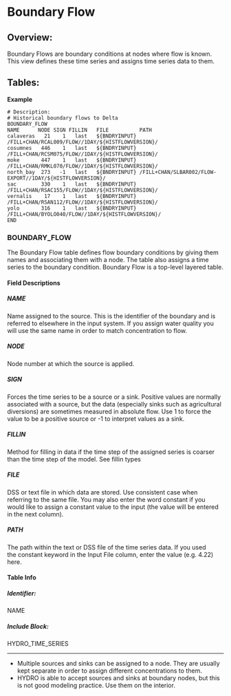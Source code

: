 # Boundary Flow

## Overview:

Boundary Flows are boundary conditions at nodes where flow is known.
This view defines these time series and assigns time series data to
them.

## Tables:

**Example**

``` text
# Description:
# Historical boundary flows to Delta
BOUNDARY_FLOW
NAME      NODE SIGN FILLIN   FILE          PATH                                                     
calaveras   21    1   last   ${BNDRYINPUT} /FILL+CHAN/RCAL009/FLOW//1DAY/${HISTFLOWVERSION}/         
cosumnes   446    1   last   ${BNDRYINPUT} /FILL+CHAN/RCSM075/FLOW//1DAY/${HISTFLOWVERSION}/         
moke       447    1   last   ${BNDRYINPUT} /FILL+CHAN/RMKL070/FLOW//1DAY/${HISTFLOWVERSION}/         
north_bay  273   -1   last   ${BNDRYINPUT} /FILL+CHAN/SLBAR002/FLOW-EXPORT//1DAY/${HISTFLOWVERSION}/ 
sac        330    1   last   ${BNDRYINPUT} /FILL+CHAN/RSAC155/FLOW//1DAY/${HISTFLOWVERSION}/         
vernalis    17    1   last   ${BNDRYINPUT} /FILL+CHAN/RSAN112/FLOW//1DAY/${HISTFLOWVERSION}/         
yolo       316    1   last   ${BNDRYINPUT} /FILL+CHAN/BYOLO040/FLOW//1DAY/${HISTFLOWVERSION}/        
END
```

  

### BOUNDARY_FLOW

The Boundary Flow table defines flow boundary conditions by giving them
names and associating them with a node. The table also assigns a time
series to the boundary condition. Boundary Flow is a top-level layered
table.

#### Field Descriptions

##### NAME

Name assigned to the source. This is the identifier of the boundary and
is referred to elsewhere in the input system. If you assign water
quality you will use the same name in order to match concentration to
flow.

##### NODE

Node number at which the source is applied.

##### SIGN

Forces the time series to be a source or a sink. Positive values are
normally associated with a source, but the data (especially sinks such
as agricultural diversions) are sometimes measured in absolute flow. Use
1 to force the value to be a positive source or -1 to interpret values
as a sink.

##### FILLIN

Method for filling in data if the time step of the assigned series is
coarser than the time step of the model. See fillin types

##### FILE

DSS or text file in which data are stored. Use consistent case when
referring to the same file. You may also enter the word constant if you
would like to assign a constant value to the input (the value will be
entered in the next column).

##### PATH

The path within the text or DSS file of the time series data. If you
used the constant keyword in the Input File column, enter the value
(e.g. 4.22) here.

#### Table Info

##### Identifier:

NAME

##### Include Block:

HYDRO_TIME_SERIES

------------------------------------------------------------------------

-   Multiple sources and sinks can be assigned to a node. They are
    usually kept separate in order to assign different concentrations to
    them.
-   HYDRO is able to accept sources and sinks at boundary nodes, but
    this is not good modeling practice. Use them on the interior.

  
